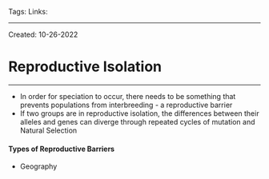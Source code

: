 Tags:
Links: 

---
Created: 10-26-2022
# Reproductive Isolation
---

- In order for speciation to occur, there needs to be something that prevents populations from interbreeding - a reproductive barrier
- If two groups are in reproductive isolation, the differences between their alleles and genes can diverge through repeated cycles of mutation and Natural Selection

#### Types of Reproductive Barriers
- Geography
